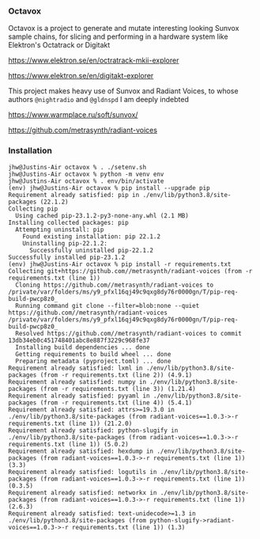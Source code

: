 ### Octavox

Octavox is a project to generate and mutate interesting looking Sunvox sample chains, for slicing and performing in a hardware system like Elektron's Octatrack or Digitakt

https://www.elektron.se/en/octratrack-mkii-explorer

https://www.elektron.se/en/digitakt-explorer

This project makes heavy use of Sunvox and Radiant Voices, to whose authors `@nightradio` and  `@gldnspd` I am deeply indebted

https://www.warmplace.ru/soft/sunvox/

https://github.com/metrasynth/radiant-voices

### Installation

```
jhw@Justins-Air octavox % . ./setenv.sh 
jhw@Justins-Air octavox % python -m venv env
jhw@Justins-Air octavox % . env/bin/activate
(env) jhw@Justins-Air octavox % pip install --upgrade pip
Requirement already satisfied: pip in ./env/lib/python3.8/site-packages (22.1.2)
Collecting pip
  Using cached pip-23.1.2-py3-none-any.whl (2.1 MB)
Installing collected packages: pip
  Attempting uninstall: pip
    Found existing installation: pip 22.1.2
    Uninstalling pip-22.1.2:
      Successfully uninstalled pip-22.1.2
Successfully installed pip-23.1.2
(env) jhw@Justins-Air octavox % pip install -r requirements.txt 
Collecting git+https://github.com//metrasynth/radiant-voices (from -r requirements.txt (line 1))
  Cloning https://github.com//metrasynth/radiant-voices to /private/var/folders/ms/y9_pfxl16qj49c9qxg8dy76r0000gn/T/pip-req-build-pwcp8z0_
  Running command git clone --filter=blob:none --quiet https://github.com//metrasynth/radiant-voices /private/var/folders/ms/y9_pfxl16qj49c9qxg8dy76r0000gn/T/pip-req-build-pwcp8z0_
  Resolved https://github.com//metrasynth/radiant-voices to commit 13db34eb0c451748401abc8e887f3229c968fe37
  Installing build dependencies ... done
  Getting requirements to build wheel ... done
  Preparing metadata (pyproject.toml) ... done
Requirement already satisfied: lxml in ./env/lib/python3.8/site-packages (from -r requirements.txt (line 2)) (4.9.1)
Requirement already satisfied: numpy in ./env/lib/python3.8/site-packages (from -r requirements.txt (line 3)) (1.21.4)
Requirement already satisfied: pyyaml in ./env/lib/python3.8/site-packages (from -r requirements.txt (line 4)) (5.4.1)
Requirement already satisfied: attrs>=19.3.0 in ./env/lib/python3.8/site-packages (from radiant-voices==1.0.3->-r requirements.txt (line 1)) (21.2.0)
Requirement already satisfied: python-slugify in ./env/lib/python3.8/site-packages (from radiant-voices==1.0.3->-r requirements.txt (line 1)) (5.0.2)
Requirement already satisfied: hexdump in ./env/lib/python3.8/site-packages (from radiant-voices==1.0.3->-r requirements.txt (line 1)) (3.3)
Requirement already satisfied: logutils in ./env/lib/python3.8/site-packages (from radiant-voices==1.0.3->-r requirements.txt (line 1)) (0.3.5)
Requirement already satisfied: networkx in ./env/lib/python3.8/site-packages (from radiant-voices==1.0.3->-r requirements.txt (line 1)) (2.6.3)
Requirement already satisfied: text-unidecode>=1.3 in ./env/lib/python3.8/site-packages (from python-slugify->radiant-voices==1.0.3->-r requirements.txt (line 1)) (1.3)
```

